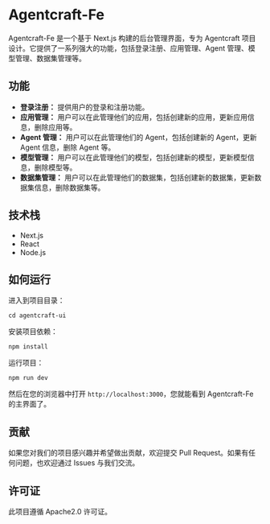 # Agentcraft-Fe

Agentcraft-Fe 是一个基于 Next.js 构建的后台管理界面，专为 Agentcraft 项目设计。它提供了一系列强大的功能，包括登录注册、应用管理、Agent 管理、模型管理、数据集管理等。

## 功能

- **登录注册：** 提供用户的登录和注册功能。
- **应用管理：** 用户可以在此管理他们的应用，包括创建新的应用，更新应用信息，删除应用等。
- **Agent 管理：** 用户可以在此管理他们的 Agent，包括创建新的 Agent，更新 Agent 信息，删除 Agent 等。
- **模型管理：** 用户可以在此管理他们的模型，包括创建新的模型，更新模型信息，删除模型等。
- **数据集管理：** 用户可以在此管理他们的数据集，包括创建新的数据集，更新数据集信息，删除数据集等。

## 技术栈

- Next.js
- React
- Node.js

## 如何运行




进入到项目目录：

```
cd agentcraft-ui
```

安装项目依赖：

```
npm install
```

运行项目：

```
npm run dev
```

然后在您的浏览器中打开 `http://localhost:3000`，您就能看到 Agentcraft-Fe 的主界面了。

## 贡献

如果您对我们的项目感兴趣并希望做出贡献，欢迎提交 Pull Request。如果有任何问题，也欢迎通过 Issues 与我们交流。

## 许可证

此项目遵循 Apache2.0 许可证。

